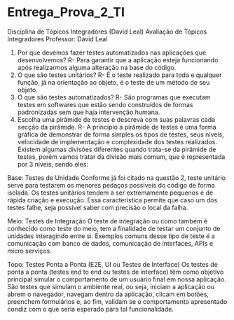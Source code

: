 # Entrega_Prova_2_TI
Disciplina de Tópicos Integradores (David Leal)
Avaliação de Tópicos Integradores
Professor: David Leal
1. Por que devemos fazer testes automatizados nas aplicações que desenvolvemos?
R- Para garantir que a aplicação esteja funcionando após realizarmos alguma alteração na base do código.
2. O que são testes unitários?
R- É o teste realizado para toda e qualquer função, já na orientação ao objeto, é o teste de um método de seu objeto.
3. O que são testes automatizados?
R- São programas que executam testes em softwares que estão sendo construídos de formas padronizadas sem que haja intervenção humana.
4. Escolha uma pirâmide de testes e descreva com suas palavras cada secção da pirâmide.
R- A princípio a pirâmide de testes é uma forma gráfica de demonstrar de forma simples os tipos de testes, seus níveis, velocidade de implementação e complexidade dos testes realizados.
Existem algumas divisões diferentes quando trata-se da pirâmide de testes, porém vamos tratar da divisão mais comum, que é representada por 3 níveis, sendo eles:

Base: Testes de Unidade
Conforme já foi citado na questão 2, teste unitário serve para testarem os menores pedaços possíveis do código de forma isolada. Os testes unitários tendem a ser extremamente pequenos e de rápida criação e execução. Essa característica permite que caso um dos testes falhe, seja possível saber com precisão o local da falha.

Meio: Testes de Integração
O teste de integração ou como também é conhecido como teste do meio, tem a finalidade de testar um conjunto de unidades interagindo entre si. Exemplos comuns desse tipo de teste é a comunicação com banco de dados, comunicação de interfaces, APIs e micro serviços.

Topo: Testes Ponta a Ponta (E2E, UI ou Testes de Interface)
Os testes de ponta a ponta (testes end to end ou testes de interface) têm como objetivo principal simular o comportamento de um usuário final em nossa aplicação. São testes que simulam o ambiente real, ou seja, iniciam a aplicação ou abrem o navegador, navegam dentro da aplicação, clicam em botões, preenchem formulários e, ao fim, validam se o comportamento apresentado condiz com o que seria esperado para tal funcionalidade.
